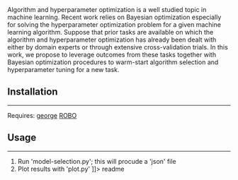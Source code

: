 <snippet>
  <content><![CDATA[
Model selection for machine learning with meta-data.
================================================

Algorithm and hyperparameter optimization is a well studied topic in machine learning. Recent work relies on Bayesian optimization especially for solving the hyperparameter
optimization problem for a given machine learning algorithm. Suppose that prior tasks are available on which the algorithm and hyperparameter optimization has already been
dealt with either by domain experts or through extensive cross-validation trials. In this work, we propose to leverage outcomes from these tasks together with Bayesian optimization procedures to
warm-start algorithm selection and hyperparameter tuning for a new task.

## Installation
------------
Requires:
[george](https://github.com/automl/george.git)
[ROBO](https://github.com/automl/RoBO/blob/master/README.md)

## Usage
------------
1. Run 'model-selection.py'; this will procude a 'json' file
2. Plot results with 'plot.py'
]]></content>
  <tabTrigger>readme</tabTrigger>
</snippet>
